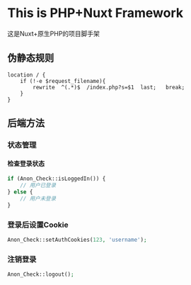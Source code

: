 # This is PHP+Nuxt Framework

这是Nuxt+原生PHP的项目脚手架

## 伪静态规则

``` nginx
location / {
	if (!-e $request_filename){
		rewrite  ^(.*)$  /index.php?s=$1  last;   break;
	}
}
```

## 后端方法

### 状态管理

#### 检查登录状态
```php
if (Anon_Check::isLoggedIn()) {
    // 用户已登录
} else {
    // 用户未登录
}
```

### 登录后设置Cookie

```php
Anon_Check::setAuthCookies(123, 'username');
```

### 注销登录
```php
Anon_Check::logout();
```
